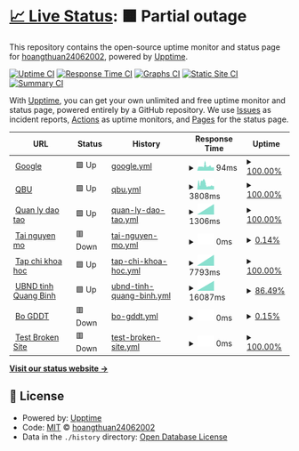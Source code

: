# [📈 Live Status](https://hoangthuan24062002.github.io/upp): <!--live status--> **🟧 Partial outage**

This repository contains the open-source uptime monitor and status page for [hoangthuan24062002](https://hoangthuan24062002.github.io/upp), powered by [Upptime](https://github.com/upptime/upptime).

[![Uptime CI](https://github.com/hoangthuan24062002/upp/workflows/Uptime%20CI/badge.svg)](https://github.com/hoangthuan24062002/upp/actions?query=workflow%3A%22Uptime+CI%22)
[![Response Time CI](https://github.com/hoangthuan24062002/upp/workflows/Response%20Time%20CI/badge.svg)](https://github.com/hoangthuan24062002/upp/actions?query=workflow%3A%22Response+Time+CI%22)
[![Graphs CI](https://github.com/hoangthuan24062002/upp/workflows/Graphs%20CI/badge.svg)](https://github.com/hoangthuan24062002/upp/actions?query=workflow%3A%22Graphs+CI%22)
[![Static Site CI](https://github.com/hoangthuan24062002/upp/workflows/Static%20Site%20CI/badge.svg)](https://github.com/hoangthuan24062002/upp/actions?query=workflow%3A%22Static+Site+CI%22)
[![Summary CI](https://github.com/hoangthuan24062002/upp/workflows/Summary%20CI/badge.svg)](https://github.com/hoangthuan24062002/upp/actions?query=workflow%3A%22Summary+CI%22)

With [Upptime](https://upptime.js.org), you can get your own unlimited and free uptime monitor and status page, powered entirely by a GitHub repository. We use [Issues](https://github.com/hoangthuan24062002/upp/issues) as incident reports, [Actions](https://github.com/hoangthuan24062002/upp/actions) as uptime monitors, and [Pages](https://hoangthuan24062002.github.io/upp) for the status page.

<!--start: status pages-->
<!-- This summary is generated by Upptime (https://github.com/upptime/upptime) -->
<!-- Do not edit this manually, your changes will be overwritten -->
<!-- prettier-ignore -->
| URL | Status | History | Response Time | Uptime |
| --- | ------ | ------- | ------------- | ------ |
| <img alt="" src="https://icons.duckduckgo.com/ip3/www.google.com.ico" height="13"> [Google](https://www.google.com) | 🟩 Up | [google.yml](https://github.com/hoangthuan24062002/upp/commits/HEAD/history/google.yml) | <details><summary><img alt="Response time graph" src="./graphs/google/response-time-week.png" height="20"> 94ms</summary><br><a href="https://hoangthuan24062002.github.io/upp/history/google"><img alt="Response time 94" src="https://img.shields.io/endpoint?url=https%3A%2F%2Fraw.githubusercontent.com%2Fhoangthuan24062002%2Fupp%2FHEAD%2Fapi%2Fgoogle%2Fresponse-time.json"></a><br><a href="https://hoangthuan24062002.github.io/upp/history/google"><img alt="24-hour response time 71" src="https://img.shields.io/endpoint?url=https%3A%2F%2Fraw.githubusercontent.com%2Fhoangthuan24062002%2Fupp%2FHEAD%2Fapi%2Fgoogle%2Fresponse-time-day.json"></a><br><a href="https://hoangthuan24062002.github.io/upp/history/google"><img alt="7-day response time 94" src="https://img.shields.io/endpoint?url=https%3A%2F%2Fraw.githubusercontent.com%2Fhoangthuan24062002%2Fupp%2FHEAD%2Fapi%2Fgoogle%2Fresponse-time-week.json"></a><br><a href="https://hoangthuan24062002.github.io/upp/history/google"><img alt="30-day response time 94" src="https://img.shields.io/endpoint?url=https%3A%2F%2Fraw.githubusercontent.com%2Fhoangthuan24062002%2Fupp%2FHEAD%2Fapi%2Fgoogle%2Fresponse-time-month.json"></a><br><a href="https://hoangthuan24062002.github.io/upp/history/google"><img alt="1-year response time 94" src="https://img.shields.io/endpoint?url=https%3A%2F%2Fraw.githubusercontent.com%2Fhoangthuan24062002%2Fupp%2FHEAD%2Fapi%2Fgoogle%2Fresponse-time-year.json"></a></details> | <details><summary><a href="https://hoangthuan24062002.github.io/upp/history/google">100.00%</a></summary><a href="https://hoangthuan24062002.github.io/upp/history/google"><img alt="All-time uptime 100.00%" src="https://img.shields.io/endpoint?url=https%3A%2F%2Fraw.githubusercontent.com%2Fhoangthuan24062002%2Fupp%2FHEAD%2Fapi%2Fgoogle%2Fuptime.json"></a><br><a href="https://hoangthuan24062002.github.io/upp/history/google"><img alt="24-hour uptime 100.00%" src="https://img.shields.io/endpoint?url=https%3A%2F%2Fraw.githubusercontent.com%2Fhoangthuan24062002%2Fupp%2FHEAD%2Fapi%2Fgoogle%2Fuptime-day.json"></a><br><a href="https://hoangthuan24062002.github.io/upp/history/google"><img alt="7-day uptime 100.00%" src="https://img.shields.io/endpoint?url=https%3A%2F%2Fraw.githubusercontent.com%2Fhoangthuan24062002%2Fupp%2FHEAD%2Fapi%2Fgoogle%2Fuptime-week.json"></a><br><a href="https://hoangthuan24062002.github.io/upp/history/google"><img alt="30-day uptime 100.00%" src="https://img.shields.io/endpoint?url=https%3A%2F%2Fraw.githubusercontent.com%2Fhoangthuan24062002%2Fupp%2FHEAD%2Fapi%2Fgoogle%2Fuptime-month.json"></a><br><a href="https://hoangthuan24062002.github.io/upp/history/google"><img alt="1-year uptime 100.00%" src="https://img.shields.io/endpoint?url=https%3A%2F%2Fraw.githubusercontent.com%2Fhoangthuan24062002%2Fupp%2FHEAD%2Fapi%2Fgoogle%2Fuptime-year.json"></a></details>
| <img alt="" src="https://icons.duckduckgo.com/ip3/qbu.edu.vn.ico" height="13"> [QBU](https://qbu.edu.vn) | 🟩 Up | [qbu.yml](https://github.com/hoangthuan24062002/upp/commits/HEAD/history/qbu.yml) | <details><summary><img alt="Response time graph" src="./graphs/qbu/response-time-week.png" height="20"> 3808ms</summary><br><a href="https://hoangthuan24062002.github.io/upp/history/qbu"><img alt="Response time 3808" src="https://img.shields.io/endpoint?url=https%3A%2F%2Fraw.githubusercontent.com%2Fhoangthuan24062002%2Fupp%2FHEAD%2Fapi%2Fqbu%2Fresponse-time.json"></a><br><a href="https://hoangthuan24062002.github.io/upp/history/qbu"><img alt="24-hour response time 2347" src="https://img.shields.io/endpoint?url=https%3A%2F%2Fraw.githubusercontent.com%2Fhoangthuan24062002%2Fupp%2FHEAD%2Fapi%2Fqbu%2Fresponse-time-day.json"></a><br><a href="https://hoangthuan24062002.github.io/upp/history/qbu"><img alt="7-day response time 3808" src="https://img.shields.io/endpoint?url=https%3A%2F%2Fraw.githubusercontent.com%2Fhoangthuan24062002%2Fupp%2FHEAD%2Fapi%2Fqbu%2Fresponse-time-week.json"></a><br><a href="https://hoangthuan24062002.github.io/upp/history/qbu"><img alt="30-day response time 3808" src="https://img.shields.io/endpoint?url=https%3A%2F%2Fraw.githubusercontent.com%2Fhoangthuan24062002%2Fupp%2FHEAD%2Fapi%2Fqbu%2Fresponse-time-month.json"></a><br><a href="https://hoangthuan24062002.github.io/upp/history/qbu"><img alt="1-year response time 3808" src="https://img.shields.io/endpoint?url=https%3A%2F%2Fraw.githubusercontent.com%2Fhoangthuan24062002%2Fupp%2FHEAD%2Fapi%2Fqbu%2Fresponse-time-year.json"></a></details> | <details><summary><a href="https://hoangthuan24062002.github.io/upp/history/qbu">100.00%</a></summary><a href="https://hoangthuan24062002.github.io/upp/history/qbu"><img alt="All-time uptime 100.00%" src="https://img.shields.io/endpoint?url=https%3A%2F%2Fraw.githubusercontent.com%2Fhoangthuan24062002%2Fupp%2FHEAD%2Fapi%2Fqbu%2Fuptime.json"></a><br><a href="https://hoangthuan24062002.github.io/upp/history/qbu"><img alt="24-hour uptime 100.00%" src="https://img.shields.io/endpoint?url=https%3A%2F%2Fraw.githubusercontent.com%2Fhoangthuan24062002%2Fupp%2FHEAD%2Fapi%2Fqbu%2Fuptime-day.json"></a><br><a href="https://hoangthuan24062002.github.io/upp/history/qbu"><img alt="7-day uptime 100.00%" src="https://img.shields.io/endpoint?url=https%3A%2F%2Fraw.githubusercontent.com%2Fhoangthuan24062002%2Fupp%2FHEAD%2Fapi%2Fqbu%2Fuptime-week.json"></a><br><a href="https://hoangthuan24062002.github.io/upp/history/qbu"><img alt="30-day uptime 100.00%" src="https://img.shields.io/endpoint?url=https%3A%2F%2Fraw.githubusercontent.com%2Fhoangthuan24062002%2Fupp%2FHEAD%2Fapi%2Fqbu%2Fuptime-month.json"></a><br><a href="https://hoangthuan24062002.github.io/upp/history/qbu"><img alt="1-year uptime 100.00%" src="https://img.shields.io/endpoint?url=https%3A%2F%2Fraw.githubusercontent.com%2Fhoangthuan24062002%2Fupp%2FHEAD%2Fapi%2Fqbu%2Fuptime-year.json"></a></details>
| <img alt="" src="https://icons.duckduckgo.com/ip3/daotao.quangbinhuni.edu.vn.ico" height="13"> [Quan ly dao tao](http://daotao.quangbinhuni.edu.vn) | 🟩 Up | [quan-ly-dao-tao.yml](https://github.com/hoangthuan24062002/upp/commits/HEAD/history/quan-ly-dao-tao.yml) | <details><summary><img alt="Response time graph" src="./graphs/quan-ly-dao-tao/response-time-week.png" height="20"> 1306ms</summary><br><a href="https://hoangthuan24062002.github.io/upp/history/quan-ly-dao-tao"><img alt="Response time 1306" src="https://img.shields.io/endpoint?url=https%3A%2F%2Fraw.githubusercontent.com%2Fhoangthuan24062002%2Fupp%2FHEAD%2Fapi%2Fquan-ly-dao-tao%2Fresponse-time.json"></a><br><a href="https://hoangthuan24062002.github.io/upp/history/quan-ly-dao-tao"><img alt="24-hour response time 1306" src="https://img.shields.io/endpoint?url=https%3A%2F%2Fraw.githubusercontent.com%2Fhoangthuan24062002%2Fupp%2FHEAD%2Fapi%2Fquan-ly-dao-tao%2Fresponse-time-day.json"></a><br><a href="https://hoangthuan24062002.github.io/upp/history/quan-ly-dao-tao"><img alt="7-day response time 1306" src="https://img.shields.io/endpoint?url=https%3A%2F%2Fraw.githubusercontent.com%2Fhoangthuan24062002%2Fupp%2FHEAD%2Fapi%2Fquan-ly-dao-tao%2Fresponse-time-week.json"></a><br><a href="https://hoangthuan24062002.github.io/upp/history/quan-ly-dao-tao"><img alt="30-day response time 1306" src="https://img.shields.io/endpoint?url=https%3A%2F%2Fraw.githubusercontent.com%2Fhoangthuan24062002%2Fupp%2FHEAD%2Fapi%2Fquan-ly-dao-tao%2Fresponse-time-month.json"></a><br><a href="https://hoangthuan24062002.github.io/upp/history/quan-ly-dao-tao"><img alt="1-year response time 1306" src="https://img.shields.io/endpoint?url=https%3A%2F%2Fraw.githubusercontent.com%2Fhoangthuan24062002%2Fupp%2FHEAD%2Fapi%2Fquan-ly-dao-tao%2Fresponse-time-year.json"></a></details> | <details><summary><a href="https://hoangthuan24062002.github.io/upp/history/quan-ly-dao-tao">100.00%</a></summary><a href="https://hoangthuan24062002.github.io/upp/history/quan-ly-dao-tao"><img alt="All-time uptime 100.00%" src="https://img.shields.io/endpoint?url=https%3A%2F%2Fraw.githubusercontent.com%2Fhoangthuan24062002%2Fupp%2FHEAD%2Fapi%2Fquan-ly-dao-tao%2Fuptime.json"></a><br><a href="https://hoangthuan24062002.github.io/upp/history/quan-ly-dao-tao"><img alt="24-hour uptime 100.00%" src="https://img.shields.io/endpoint?url=https%3A%2F%2Fraw.githubusercontent.com%2Fhoangthuan24062002%2Fupp%2FHEAD%2Fapi%2Fquan-ly-dao-tao%2Fuptime-day.json"></a><br><a href="https://hoangthuan24062002.github.io/upp/history/quan-ly-dao-tao"><img alt="7-day uptime 100.00%" src="https://img.shields.io/endpoint?url=https%3A%2F%2Fraw.githubusercontent.com%2Fhoangthuan24062002%2Fupp%2FHEAD%2Fapi%2Fquan-ly-dao-tao%2Fuptime-week.json"></a><br><a href="https://hoangthuan24062002.github.io/upp/history/quan-ly-dao-tao"><img alt="30-day uptime 100.00%" src="https://img.shields.io/endpoint?url=https%3A%2F%2Fraw.githubusercontent.com%2Fhoangthuan24062002%2Fupp%2FHEAD%2Fapi%2Fquan-ly-dao-tao%2Fuptime-month.json"></a><br><a href="https://hoangthuan24062002.github.io/upp/history/quan-ly-dao-tao"><img alt="1-year uptime 100.00%" src="https://img.shields.io/endpoint?url=https%3A%2F%2Fraw.githubusercontent.com%2Fhoangthuan24062002%2Fupp%2FHEAD%2Fapi%2Fquan-ly-dao-tao%2Fuptime-year.json"></a></details>
| <img alt="" src="https://icons.duckduckgo.com/ip3/lrc.quangbinhuni.edu.vn.ico" height="13"> [Tai nguyen mo](http://lrc.quangbinhuni.edu.vn:8383/dspace) | 🟥 Down | [tai-nguyen-mo.yml](https://github.com/hoangthuan24062002/upp/commits/HEAD/history/tai-nguyen-mo.yml) | <details><summary><img alt="Response time graph" src="./graphs/tai-nguyen-mo/response-time-week.png" height="20"> 0ms</summary><br><a href="https://hoangthuan24062002.github.io/upp/history/tai-nguyen-mo"><img alt="Response time 0" src="https://img.shields.io/endpoint?url=https%3A%2F%2Fraw.githubusercontent.com%2Fhoangthuan24062002%2Fupp%2FHEAD%2Fapi%2Ftai-nguyen-mo%2Fresponse-time.json"></a><br><a href="https://hoangthuan24062002.github.io/upp/history/tai-nguyen-mo"><img alt="24-hour response time 0" src="https://img.shields.io/endpoint?url=https%3A%2F%2Fraw.githubusercontent.com%2Fhoangthuan24062002%2Fupp%2FHEAD%2Fapi%2Ftai-nguyen-mo%2Fresponse-time-day.json"></a><br><a href="https://hoangthuan24062002.github.io/upp/history/tai-nguyen-mo"><img alt="7-day response time 0" src="https://img.shields.io/endpoint?url=https%3A%2F%2Fraw.githubusercontent.com%2Fhoangthuan24062002%2Fupp%2FHEAD%2Fapi%2Ftai-nguyen-mo%2Fresponse-time-week.json"></a><br><a href="https://hoangthuan24062002.github.io/upp/history/tai-nguyen-mo"><img alt="30-day response time 0" src="https://img.shields.io/endpoint?url=https%3A%2F%2Fraw.githubusercontent.com%2Fhoangthuan24062002%2Fupp%2FHEAD%2Fapi%2Ftai-nguyen-mo%2Fresponse-time-month.json"></a><br><a href="https://hoangthuan24062002.github.io/upp/history/tai-nguyen-mo"><img alt="1-year response time 0" src="https://img.shields.io/endpoint?url=https%3A%2F%2Fraw.githubusercontent.com%2Fhoangthuan24062002%2Fupp%2FHEAD%2Fapi%2Ftai-nguyen-mo%2Fresponse-time-year.json"></a></details> | <details><summary><a href="https://hoangthuan24062002.github.io/upp/history/tai-nguyen-mo">0.14%</a></summary><a href="https://hoangthuan24062002.github.io/upp/history/tai-nguyen-mo"><img alt="All-time uptime 0.14%" src="https://img.shields.io/endpoint?url=https%3A%2F%2Fraw.githubusercontent.com%2Fhoangthuan24062002%2Fupp%2FHEAD%2Fapi%2Ftai-nguyen-mo%2Fuptime.json"></a><br><a href="https://hoangthuan24062002.github.io/upp/history/tai-nguyen-mo"><img alt="24-hour uptime 0.14%" src="https://img.shields.io/endpoint?url=https%3A%2F%2Fraw.githubusercontent.com%2Fhoangthuan24062002%2Fupp%2FHEAD%2Fapi%2Ftai-nguyen-mo%2Fuptime-day.json"></a><br><a href="https://hoangthuan24062002.github.io/upp/history/tai-nguyen-mo"><img alt="7-day uptime 0.14%" src="https://img.shields.io/endpoint?url=https%3A%2F%2Fraw.githubusercontent.com%2Fhoangthuan24062002%2Fupp%2FHEAD%2Fapi%2Ftai-nguyen-mo%2Fuptime-week.json"></a><br><a href="https://hoangthuan24062002.github.io/upp/history/tai-nguyen-mo"><img alt="30-day uptime 0.14%" src="https://img.shields.io/endpoint?url=https%3A%2F%2Fraw.githubusercontent.com%2Fhoangthuan24062002%2Fupp%2FHEAD%2Fapi%2Ftai-nguyen-mo%2Fuptime-month.json"></a><br><a href="https://hoangthuan24062002.github.io/upp/history/tai-nguyen-mo"><img alt="1-year uptime 0.14%" src="https://img.shields.io/endpoint?url=https%3A%2F%2Fraw.githubusercontent.com%2Fhoangthuan24062002%2Fupp%2FHEAD%2Fapi%2Ftai-nguyen-mo%2Fuptime-year.json"></a></details>
| <img alt="" src="https://icons.duckduckgo.com/ip3/tckh.qbu.edu.vn.ico" height="13"> [Tap chi khoa hoc](http://tckh.qbu.edu.vn/index.php/tckh) | 🟩 Up | [tap-chi-khoa-hoc.yml](https://github.com/hoangthuan24062002/upp/commits/HEAD/history/tap-chi-khoa-hoc.yml) | <details><summary><img alt="Response time graph" src="./graphs/tap-chi-khoa-hoc/response-time-week.png" height="20"> 7793ms</summary><br><a href="https://hoangthuan24062002.github.io/upp/history/tap-chi-khoa-hoc"><img alt="Response time 7793" src="https://img.shields.io/endpoint?url=https%3A%2F%2Fraw.githubusercontent.com%2Fhoangthuan24062002%2Fupp%2FHEAD%2Fapi%2Ftap-chi-khoa-hoc%2Fresponse-time.json"></a><br><a href="https://hoangthuan24062002.github.io/upp/history/tap-chi-khoa-hoc"><img alt="24-hour response time 7793" src="https://img.shields.io/endpoint?url=https%3A%2F%2Fraw.githubusercontent.com%2Fhoangthuan24062002%2Fupp%2FHEAD%2Fapi%2Ftap-chi-khoa-hoc%2Fresponse-time-day.json"></a><br><a href="https://hoangthuan24062002.github.io/upp/history/tap-chi-khoa-hoc"><img alt="7-day response time 7793" src="https://img.shields.io/endpoint?url=https%3A%2F%2Fraw.githubusercontent.com%2Fhoangthuan24062002%2Fupp%2FHEAD%2Fapi%2Ftap-chi-khoa-hoc%2Fresponse-time-week.json"></a><br><a href="https://hoangthuan24062002.github.io/upp/history/tap-chi-khoa-hoc"><img alt="30-day response time 7793" src="https://img.shields.io/endpoint?url=https%3A%2F%2Fraw.githubusercontent.com%2Fhoangthuan24062002%2Fupp%2FHEAD%2Fapi%2Ftap-chi-khoa-hoc%2Fresponse-time-month.json"></a><br><a href="https://hoangthuan24062002.github.io/upp/history/tap-chi-khoa-hoc"><img alt="1-year response time 7793" src="https://img.shields.io/endpoint?url=https%3A%2F%2Fraw.githubusercontent.com%2Fhoangthuan24062002%2Fupp%2FHEAD%2Fapi%2Ftap-chi-khoa-hoc%2Fresponse-time-year.json"></a></details> | <details><summary><a href="https://hoangthuan24062002.github.io/upp/history/tap-chi-khoa-hoc">100.00%</a></summary><a href="https://hoangthuan24062002.github.io/upp/history/tap-chi-khoa-hoc"><img alt="All-time uptime 100.00%" src="https://img.shields.io/endpoint?url=https%3A%2F%2Fraw.githubusercontent.com%2Fhoangthuan24062002%2Fupp%2FHEAD%2Fapi%2Ftap-chi-khoa-hoc%2Fuptime.json"></a><br><a href="https://hoangthuan24062002.github.io/upp/history/tap-chi-khoa-hoc"><img alt="24-hour uptime 100.00%" src="https://img.shields.io/endpoint?url=https%3A%2F%2Fraw.githubusercontent.com%2Fhoangthuan24062002%2Fupp%2FHEAD%2Fapi%2Ftap-chi-khoa-hoc%2Fuptime-day.json"></a><br><a href="https://hoangthuan24062002.github.io/upp/history/tap-chi-khoa-hoc"><img alt="7-day uptime 100.00%" src="https://img.shields.io/endpoint?url=https%3A%2F%2Fraw.githubusercontent.com%2Fhoangthuan24062002%2Fupp%2FHEAD%2Fapi%2Ftap-chi-khoa-hoc%2Fuptime-week.json"></a><br><a href="https://hoangthuan24062002.github.io/upp/history/tap-chi-khoa-hoc"><img alt="30-day uptime 100.00%" src="https://img.shields.io/endpoint?url=https%3A%2F%2Fraw.githubusercontent.com%2Fhoangthuan24062002%2Fupp%2FHEAD%2Fapi%2Ftap-chi-khoa-hoc%2Fuptime-month.json"></a><br><a href="https://hoangthuan24062002.github.io/upp/history/tap-chi-khoa-hoc"><img alt="1-year uptime 100.00%" src="https://img.shields.io/endpoint?url=https%3A%2F%2Fraw.githubusercontent.com%2Fhoangthuan24062002%2Fupp%2FHEAD%2Fapi%2Ftap-chi-khoa-hoc%2Fuptime-year.json"></a></details>
| <img alt="" src="https://icons.duckduckgo.com/ip3/quangbinh.gov.vn.ico" height="13"> [UBND tinh Quang Binh](https://quangbinh.gov.vn) | 🟩 Up | [ubnd-tinh-quang-binh.yml](https://github.com/hoangthuan24062002/upp/commits/HEAD/history/ubnd-tinh-quang-binh.yml) | <details><summary><img alt="Response time graph" src="./graphs/ubnd-tinh-quang-binh/response-time-week.png" height="20"> 16087ms</summary><br><a href="https://hoangthuan24062002.github.io/upp/history/ubnd-tinh-quang-binh"><img alt="Response time 16087" src="https://img.shields.io/endpoint?url=https%3A%2F%2Fraw.githubusercontent.com%2Fhoangthuan24062002%2Fupp%2FHEAD%2Fapi%2Fubnd-tinh-quang-binh%2Fresponse-time.json"></a><br><a href="https://hoangthuan24062002.github.io/upp/history/ubnd-tinh-quang-binh"><img alt="24-hour response time 16087" src="https://img.shields.io/endpoint?url=https%3A%2F%2Fraw.githubusercontent.com%2Fhoangthuan24062002%2Fupp%2FHEAD%2Fapi%2Fubnd-tinh-quang-binh%2Fresponse-time-day.json"></a><br><a href="https://hoangthuan24062002.github.io/upp/history/ubnd-tinh-quang-binh"><img alt="7-day response time 16087" src="https://img.shields.io/endpoint?url=https%3A%2F%2Fraw.githubusercontent.com%2Fhoangthuan24062002%2Fupp%2FHEAD%2Fapi%2Fubnd-tinh-quang-binh%2Fresponse-time-week.json"></a><br><a href="https://hoangthuan24062002.github.io/upp/history/ubnd-tinh-quang-binh"><img alt="30-day response time 16087" src="https://img.shields.io/endpoint?url=https%3A%2F%2Fraw.githubusercontent.com%2Fhoangthuan24062002%2Fupp%2FHEAD%2Fapi%2Fubnd-tinh-quang-binh%2Fresponse-time-month.json"></a><br><a href="https://hoangthuan24062002.github.io/upp/history/ubnd-tinh-quang-binh"><img alt="1-year response time 16087" src="https://img.shields.io/endpoint?url=https%3A%2F%2Fraw.githubusercontent.com%2Fhoangthuan24062002%2Fupp%2FHEAD%2Fapi%2Fubnd-tinh-quang-binh%2Fresponse-time-year.json"></a></details> | <details><summary><a href="https://hoangthuan24062002.github.io/upp/history/ubnd-tinh-quang-binh">86.49%</a></summary><a href="https://hoangthuan24062002.github.io/upp/history/ubnd-tinh-quang-binh"><img alt="All-time uptime 86.49%" src="https://img.shields.io/endpoint?url=https%3A%2F%2Fraw.githubusercontent.com%2Fhoangthuan24062002%2Fupp%2FHEAD%2Fapi%2Fubnd-tinh-quang-binh%2Fuptime.json"></a><br><a href="https://hoangthuan24062002.github.io/upp/history/ubnd-tinh-quang-binh"><img alt="24-hour uptime 86.49%" src="https://img.shields.io/endpoint?url=https%3A%2F%2Fraw.githubusercontent.com%2Fhoangthuan24062002%2Fupp%2FHEAD%2Fapi%2Fubnd-tinh-quang-binh%2Fuptime-day.json"></a><br><a href="https://hoangthuan24062002.github.io/upp/history/ubnd-tinh-quang-binh"><img alt="7-day uptime 86.49%" src="https://img.shields.io/endpoint?url=https%3A%2F%2Fraw.githubusercontent.com%2Fhoangthuan24062002%2Fupp%2FHEAD%2Fapi%2Fubnd-tinh-quang-binh%2Fuptime-week.json"></a><br><a href="https://hoangthuan24062002.github.io/upp/history/ubnd-tinh-quang-binh"><img alt="30-day uptime 86.49%" src="https://img.shields.io/endpoint?url=https%3A%2F%2Fraw.githubusercontent.com%2Fhoangthuan24062002%2Fupp%2FHEAD%2Fapi%2Fubnd-tinh-quang-binh%2Fuptime-month.json"></a><br><a href="https://hoangthuan24062002.github.io/upp/history/ubnd-tinh-quang-binh"><img alt="1-year uptime 86.49%" src="https://img.shields.io/endpoint?url=https%3A%2F%2Fraw.githubusercontent.com%2Fhoangthuan24062002%2Fupp%2FHEAD%2Fapi%2Fubnd-tinh-quang-binh%2Fuptime-year.json"></a></details>
| <img alt="" src="https://icons.duckduckgo.com/ip3/moet.gov.vn.ico" height="13"> [Bo GDDT](https://moet.gov.vn/Pages/home.aspx) | 🟥 Down | [bo-gddt.yml](https://github.com/hoangthuan24062002/upp/commits/HEAD/history/bo-gddt.yml) | <details><summary><img alt="Response time graph" src="./graphs/bo-gddt/response-time-week.png" height="20"> 0ms</summary><br><a href="https://hoangthuan24062002.github.io/upp/history/bo-gddt"><img alt="Response time 0" src="https://img.shields.io/endpoint?url=https%3A%2F%2Fraw.githubusercontent.com%2Fhoangthuan24062002%2Fupp%2FHEAD%2Fapi%2Fbo-gddt%2Fresponse-time.json"></a><br><a href="https://hoangthuan24062002.github.io/upp/history/bo-gddt"><img alt="24-hour response time 0" src="https://img.shields.io/endpoint?url=https%3A%2F%2Fraw.githubusercontent.com%2Fhoangthuan24062002%2Fupp%2FHEAD%2Fapi%2Fbo-gddt%2Fresponse-time-day.json"></a><br><a href="https://hoangthuan24062002.github.io/upp/history/bo-gddt"><img alt="7-day response time 0" src="https://img.shields.io/endpoint?url=https%3A%2F%2Fraw.githubusercontent.com%2Fhoangthuan24062002%2Fupp%2FHEAD%2Fapi%2Fbo-gddt%2Fresponse-time-week.json"></a><br><a href="https://hoangthuan24062002.github.io/upp/history/bo-gddt"><img alt="30-day response time 0" src="https://img.shields.io/endpoint?url=https%3A%2F%2Fraw.githubusercontent.com%2Fhoangthuan24062002%2Fupp%2FHEAD%2Fapi%2Fbo-gddt%2Fresponse-time-month.json"></a><br><a href="https://hoangthuan24062002.github.io/upp/history/bo-gddt"><img alt="1-year response time 0" src="https://img.shields.io/endpoint?url=https%3A%2F%2Fraw.githubusercontent.com%2Fhoangthuan24062002%2Fupp%2FHEAD%2Fapi%2Fbo-gddt%2Fresponse-time-year.json"></a></details> | <details><summary><a href="https://hoangthuan24062002.github.io/upp/history/bo-gddt">0.15%</a></summary><a href="https://hoangthuan24062002.github.io/upp/history/bo-gddt"><img alt="All-time uptime 0.15%" src="https://img.shields.io/endpoint?url=https%3A%2F%2Fraw.githubusercontent.com%2Fhoangthuan24062002%2Fupp%2FHEAD%2Fapi%2Fbo-gddt%2Fuptime.json"></a><br><a href="https://hoangthuan24062002.github.io/upp/history/bo-gddt"><img alt="24-hour uptime 0.15%" src="https://img.shields.io/endpoint?url=https%3A%2F%2Fraw.githubusercontent.com%2Fhoangthuan24062002%2Fupp%2FHEAD%2Fapi%2Fbo-gddt%2Fuptime-day.json"></a><br><a href="https://hoangthuan24062002.github.io/upp/history/bo-gddt"><img alt="7-day uptime 0.15%" src="https://img.shields.io/endpoint?url=https%3A%2F%2Fraw.githubusercontent.com%2Fhoangthuan24062002%2Fupp%2FHEAD%2Fapi%2Fbo-gddt%2Fuptime-week.json"></a><br><a href="https://hoangthuan24062002.github.io/upp/history/bo-gddt"><img alt="30-day uptime 0.15%" src="https://img.shields.io/endpoint?url=https%3A%2F%2Fraw.githubusercontent.com%2Fhoangthuan24062002%2Fupp%2FHEAD%2Fapi%2Fbo-gddt%2Fuptime-month.json"></a><br><a href="https://hoangthuan24062002.github.io/upp/history/bo-gddt"><img alt="1-year uptime 0.15%" src="https://img.shields.io/endpoint?url=https%3A%2F%2Fraw.githubusercontent.com%2Fhoangthuan24062002%2Fupp%2FHEAD%2Fapi%2Fbo-gddt%2Fuptime-year.json"></a></details>
| <img alt="" src="https://icons.duckduckgo.com/ip3/thissitedoesnotexist.koj.co.ico" height="13"> [Test Broken Site](https://thissitedoesnotexist.koj.co) | 🟥 Down | [test-broken-site.yml](https://github.com/hoangthuan24062002/upp/commits/HEAD/history/test-broken-site.yml) | <details><summary><img alt="Response time graph" src="./graphs/test-broken-site/response-time-week.png" height="20"> 0ms</summary><br><a href="https://hoangthuan24062002.github.io/upp/history/test-broken-site"><img alt="Response time 0" src="https://img.shields.io/endpoint?url=https%3A%2F%2Fraw.githubusercontent.com%2Fhoangthuan24062002%2Fupp%2FHEAD%2Fapi%2Ftest-broken-site%2Fresponse-time.json"></a><br><a href="https://hoangthuan24062002.github.io/upp/history/test-broken-site"><img alt="24-hour response time 0" src="https://img.shields.io/endpoint?url=https%3A%2F%2Fraw.githubusercontent.com%2Fhoangthuan24062002%2Fupp%2FHEAD%2Fapi%2Ftest-broken-site%2Fresponse-time-day.json"></a><br><a href="https://hoangthuan24062002.github.io/upp/history/test-broken-site"><img alt="7-day response time 0" src="https://img.shields.io/endpoint?url=https%3A%2F%2Fraw.githubusercontent.com%2Fhoangthuan24062002%2Fupp%2FHEAD%2Fapi%2Ftest-broken-site%2Fresponse-time-week.json"></a><br><a href="https://hoangthuan24062002.github.io/upp/history/test-broken-site"><img alt="30-day response time 0" src="https://img.shields.io/endpoint?url=https%3A%2F%2Fraw.githubusercontent.com%2Fhoangthuan24062002%2Fupp%2FHEAD%2Fapi%2Ftest-broken-site%2Fresponse-time-month.json"></a><br><a href="https://hoangthuan24062002.github.io/upp/history/test-broken-site"><img alt="1-year response time 0" src="https://img.shields.io/endpoint?url=https%3A%2F%2Fraw.githubusercontent.com%2Fhoangthuan24062002%2Fupp%2FHEAD%2Fapi%2Ftest-broken-site%2Fresponse-time-year.json"></a></details> | <details><summary><a href="https://hoangthuan24062002.github.io/upp/history/test-broken-site">100.00%</a></summary><a href="https://hoangthuan24062002.github.io/upp/history/test-broken-site"><img alt="All-time uptime 100.00%" src="https://img.shields.io/endpoint?url=https%3A%2F%2Fraw.githubusercontent.com%2Fhoangthuan24062002%2Fupp%2FHEAD%2Fapi%2Ftest-broken-site%2Fuptime.json"></a><br><a href="https://hoangthuan24062002.github.io/upp/history/test-broken-site"><img alt="24-hour uptime 100.00%" src="https://img.shields.io/endpoint?url=https%3A%2F%2Fraw.githubusercontent.com%2Fhoangthuan24062002%2Fupp%2FHEAD%2Fapi%2Ftest-broken-site%2Fuptime-day.json"></a><br><a href="https://hoangthuan24062002.github.io/upp/history/test-broken-site"><img alt="7-day uptime 100.00%" src="https://img.shields.io/endpoint?url=https%3A%2F%2Fraw.githubusercontent.com%2Fhoangthuan24062002%2Fupp%2FHEAD%2Fapi%2Ftest-broken-site%2Fuptime-week.json"></a><br><a href="https://hoangthuan24062002.github.io/upp/history/test-broken-site"><img alt="30-day uptime 100.00%" src="https://img.shields.io/endpoint?url=https%3A%2F%2Fraw.githubusercontent.com%2Fhoangthuan24062002%2Fupp%2FHEAD%2Fapi%2Ftest-broken-site%2Fuptime-month.json"></a><br><a href="https://hoangthuan24062002.github.io/upp/history/test-broken-site"><img alt="1-year uptime 100.00%" src="https://img.shields.io/endpoint?url=https%3A%2F%2Fraw.githubusercontent.com%2Fhoangthuan24062002%2Fupp%2FHEAD%2Fapi%2Ftest-broken-site%2Fuptime-year.json"></a></details>

<!--end: status pages-->

[**Visit our status website →**](https://hoangthuan24062002.github.io/upp)

## 📄 License

- Powered by: [Upptime](https://github.com/upptime/upptime)
- Code: [MIT](./LICENSE) © [hoangthuan24062002](https://hoangthuan24062002.github.io/upp)
- Data in the `./history` directory: [Open Database License](https://opendatacommons.org/licenses/odbl/1-0/)
